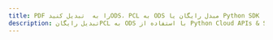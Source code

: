 ---title: PDF را به  تبدیل کنیدODS، PCL به ODS مبدل رایگان یا Python SDKdescription: تبدیل رایگانPCL به ODS با استفاده از Python Cloud APIs & SDK همچنین اسناد PDF را در Cloud ایجاد، ویرایش و رندر کنید.---